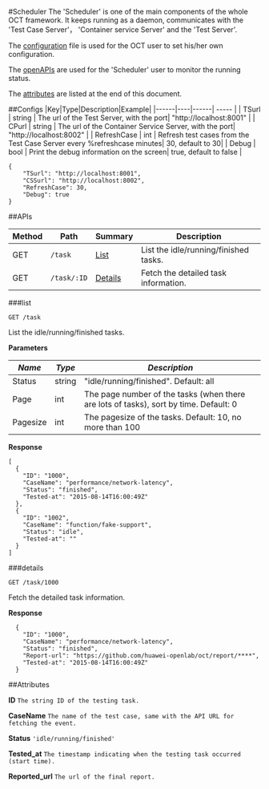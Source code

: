 #Scheduler
The 'Scheduler' is one of the main components of the whole OCT framework.
It keeps running as a daemon, communicates with the 'Test Case Server'， 'Container service Server' and the 'Test Server'.


The [configuration](#configs "configuration") file is used for the OCT user to set his/her own configuration.

The [openAPIs](#apis "APIs") are used for the 'Scheduler' user to monitor the running status.

The [attributes](#attributes "attributes") are listed at the end of this document.

##Configs
|Key|Type|Description|Example|
|------|----|------| ----- |
| TSurl | string | The url of the Test Server, with the port| "http://localhost:8001" |
| CPurl | string | The url of the Container Service Server, with the port| "http://localhost:8002" |
| RefreshCase | int | Refresh test cases from the Test Case Server every %refreshcase minutes| 30, default to 30|
| Debug | bool | Print the debug information on the screen| true, default to false |

```
{
	"TSurl": "http://localhost:8001",
	"CSSurl": "http://localhost:8002",
	"RefreshCase": 30,
	"Debug": true
}
```


##APIs

|Method|Path|Summary|Description|
|------|----|------|-----------|
| GET | `/task` | [List](#list "list") | List the idle/running/finished tasks. |
| GET | `/task/:ID` | [Details](#details "details") | Fetch the detailed task information. |

###list
```
GET /task
```
List the idle/running/finished tasks.

**Parameters**

| *Name* | *Type* | *Description* |
| -------| ------ | --------- |
| Status |	string | "idle/running/finished". Default: all |
| Page | int | The page number of the tasks (when there are lots of tasks), sort by time. Default: 0 |
| Pagesize | int | The pagesize of the tasks. Default: 10, no more than 100 |

**Response**

```
[
  {
    "ID": "1000",
    "CaseName": "performance/network-latency",
    "Status": "finished",
    "Tested-at": "2015-08-14T16:00:49Z"
  },
  {
    "ID": "1002",
    "CaseName": "function/fake-support",
    "Status": "idle",
    "Tested-at": ""
  }
]
```

###details

```
GET /task/1000
```
Fetch the detailed task information. 

**Response**

```
  {
    "ID": "1000",
    "CaseName": "performance/network-latency",
    "Status": "finished",
    "Report-url": "https://github.com/huawei-openlab/oct/report/****",
    "Tested-at": "2015-08-14T16:00:49Z"
  }
```

##Attributes

**ID**
`The string ID of the testing task.`

**CaseName**
`The name of the test case, same with the API URL for fetching the event.`

**Status**
`'idle/running/finished'`

**Tested_at**
`The timestamp indicating when the testing task occurred (start time).`

**Reported_url**
`The url of the final report.`
